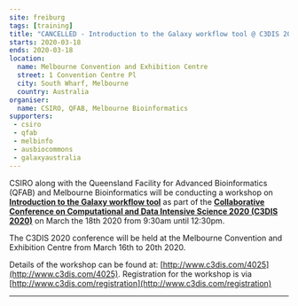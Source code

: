 ```yaml
---
site: freiburg
tags: [training]
title: "CANCELLED - Introduction to the Galaxy workflow tool @ C3DIS 2020 Melbourne"
starts: 2020-03-18
ends: 2020-03-18
location:
  name: Melbourne Convention and Exhibition Centre
  street: 1 Convention Centre Pl
  city: South Wharf, Melbourne
  country: Australia
organiser:
  name: CSIRO, QFAB, Melbourne Bioinformatics
supporters:
 - csiro
 - qfab
 - melbinfo
 - ausbiocommons
 - galaxyaustralia
---
```


CSIRO along with the Queensland Facility for Advanced Bioinformatics (QFAB) and Melbourne Bioinformatics will be conducting a workshop on [**Introduction to the Galaxy workflow tool**](http://www.c3dis.com/4025) as part of the [**Collaborative Conference on Computational and Data Intensive Science 2020 (C3DIS 2020)**](http://www.c3dis.com/) on March the 18th 2020 from 9:30am until 12:30pm.

The C3DIS 2020 conference will be held at the Melbourne Convention and Exhibition Centre from March 16th to 20th 2020.

Details of the workshop can be found at: [http://www.c3dis.com/4025](http://www.c3dis.com/4025). Registration for the workshop is via [http://www.c3dis.com/registration](http://www.c3dis.com/registration)

---

